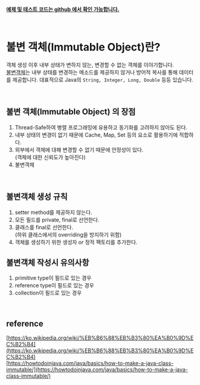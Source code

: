 [**예제 및 테스트 코드는 github 에서 확인 가능합니다.**](https://github.com/limwoobin/blog-code-example/tree/master/java-grouping-example)

<br>

# **불변 객체(Immutable Object)란?**

객체 생성 이후 내부 상태가 변하지 않는, 변경할 수 없는 객체를 이야기합니다.  
<u>불변객체</u>는 내부 상태를 변경하는 메소드를 제공하지 않거나 방어적 복사를 통해 데이터를 제공합니다. 대표적으로 Java의 `String, Integer, Long, Double` 등등 있습니다.

<br>

## **불변 객체(Immutable Object) 의 장점**

1. Thread-Safe하여 병렬 프로그래밍에 유용하고 동기화를 고려하지 않아도 된다.
2. 내부 상태의 변경이 없기 때문에 Cache, Map, Set 등의 요소로 활용하기에 적합하다.
3. 외부에서 객체에 대해 변경할 수 없기 때문에 안정성이 있다.  
   (객체에 대한 신뢰도가 높아진다)
4. 불변객체

<br>

## **불변객체 생성 규칙**

1. setter method를 제공하지 않는다.
2. 모든 필드를 private, final로 선언한다.
3. 클래스를 final로 선언한다.  
   (하위 클래스에서의 overriding을 방지하기 위함)
4. 객체를 생성하기 위한 생성자 or 정적 팩토리를 추가한다.

## **불변객체 작성시 유의사항**

1. primitive type이 필드로 있는 경우
2. reference type이 필드로 있는 경우
3. collection이 필드로 있는 경우

<br>

## reference

[https://ko.wikipedia.org/wiki/%EB%B6%88%EB%B3%80%EA%B0%9D%EC%B2%B4](https://ko.wikipedia.org/wiki/%EB%B6%88%EB%B3%80%EA%B0%9D%EC%B2%B4)  
[https://howtodoinjava.com/java/basics/how-to-make-a-java-class-immutable/](https://howtodoinjava.com/java/basics/how-to-make-a-java-class-immutable/)
